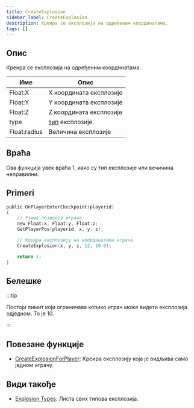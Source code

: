 ```yaml
---
title: CreateExplosion
sidebar_label: CreateExplosion
description: Креира се експлозија на одређеним координатама.
tags: []
---
```


## Опис

Креира се експлозија на одређеним координатама.

| Име          | Опис                                          |
| ------------ | --------------------------------------------- |
| Float:X      | X координата експлозије                       |
| Float:Y      | Y координата експлозије                       |
| Float:Z      | Z координата експлозије                       |
| type         | [тип](../resources/explosionlist) експлозије. |
| Float:radius | Величина експлозије                           |

## Враћа

Ова функција увек враћа 1, иако су тип експлозије или вечичина неправилни.

## Primeri

```c
public OnPlayerEnterCheckpoint(playerid)
{
    // Узима позицију играча
    new Float:x, Float:y, Float:z;
    GetPlayerPos(playerid, x, y, z);

    // Креира експлозију на координатама играча
    CreateExplosion(x, y, z, 12, 10.0);

    return 1;
}
```

## Белешке

:::tip

Постоји лимит који ограничава колико играч може видети експлозија одједном. То је 10.

:::

## Повезане функције

- [CreateExplosionForPlayer](CreateExplosionForPlayer): Креира експлозију која је видљива само једном играчу.

## Види такође

- [Explosion Types](../resources/explosionlist): Листа свих типова експлозија.

